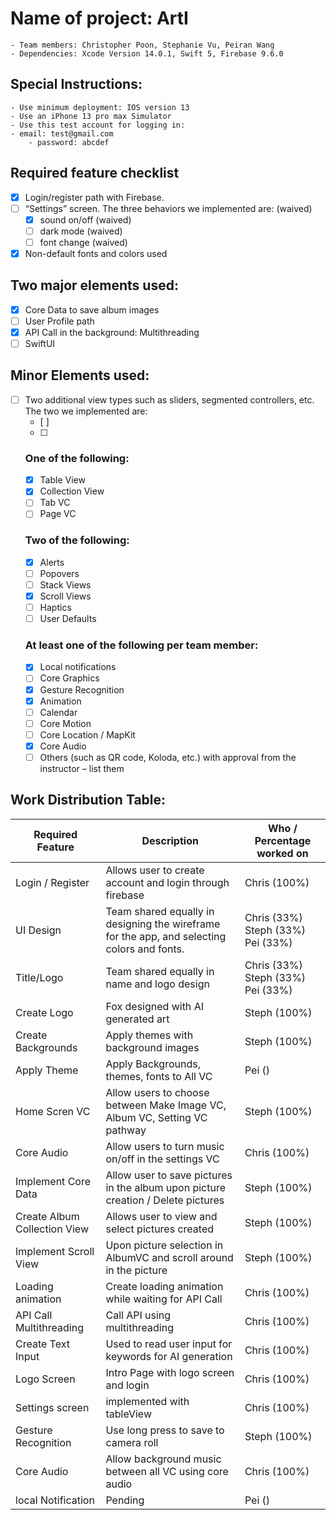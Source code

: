 # **Name of project: ArtI**
    - Team members: Christopher Poon, Stephanie Vu, Peiran Wang
    - Dependencies: Xcode Version 14.0.1, Swift 5, Firebase 9.6.0

## **Special Instructions:**
    - Use minimum deployment: IOS version 13
    - Use an iPhone 13 pro max Simulator
    - Use this test account for logging in:
    - email: test@gmail.com
        - password: abcdef

## **Required feature checklist**
- [x] Login/register path with Firebase.
- [ ] “Settings” screen. The three behaviors we implemented are: (waived)
    - [x] sound on/off (waived)
    - [ ] dark mode (waived)
    - [ ] font change (waived)
- [x] Non-default fonts and colors used

## **Two major elements used:**
- [x] Core Data to save album images 
- [ ] User Profile path
- [x] API Call in the background: Multithreading
- [ ] SwiftUI

## **Minor Elements used:**
- [ ] Two additional view types such as sliders, segmented controllers, etc. The two we implemented are: 
    - [ ] 
    - [ ] 
    ### **One of the following:**
    - [x] Table View
    - [x] Collection View
    - [ ] Tab VC
    - [ ] Page VC

    ### **Two of the following:**
    - [x] Alerts
    - [ ] Popovers
    - [ ] Stack Views
    - [x] Scroll Views
    - [ ] Haptics
    - [ ] User Defaults

    ### **At least one of the following per team member:**
    - [x] Local notifications
    - [ ] Core Graphics
    - [x] Gesture Recognition
    - [x] Animation
    - [ ] Calendar
    - [ ] Core Motion
    - [ ] Core Location / MapKit
    - [x] Core Audio
    - [ ] Others (such as QR code, Koloda, etc.) with approval from the instructor – list them

## **Work Distribution Table:**
| Required Feature    | Description                                                                                       | Who / Percentage worked on         |
| ------------------- | --------------------------------------------------------------------------------------------------| -----------------------------------|
| Login / Register    | Allows user to create account and login through firebase                                          | Chris (100%)                       |
| UI Design           | Team shared equally in designing the wireframe for the app, and selecting colors and fonts.       | Chris (33%) Steph (33%) Pei (33%)  |
| Title/Logo          | Team shared equally in name and logo design                                                       | Chris (33%) Steph (33%) Pei (33%)  |
| Create Logo         | Fox designed with AI generated art                                                                | Steph (100%)                       |
| Create Backgrounds  | Apply themes with background images                                                               | Steph (100%)                       |
| Apply Theme         | Apply Backgrounds, themes, fonts  to All VC                                                       | Pei   ()                           |
| Home Scren VC       | Allow users to choose between Make Image VC, Album VC, Setting VC pathway                         | Steph (100%)                       |
| Core Audio          | Allow users to turn music on/off in the settings VC                                               | Chris (100%)                       |
| Implement Core Data | Allow user to save pictures in the album upon picture creation / Delete pictures                  | Steph (100%)                       |
| Create Album Collection View | Allows user to view and select pictures created                                          | Steph (100%)                       |
| Implement Scroll View | Upon picture selection in AlbumVC and scroll around in the picture                              | Steph (100%)                       |
| Loading animation   | Create loading animation while waiting for API Call                                               | Chris (100%)                       |
| API Call Multithreading | Call API using multithreading                                                                 | Chris (100%)                       |
| Create Text Input   | Used to read user input for keywords for AI generation                                            | Chris (100%)                       |
| Logo Screen         | Intro Page with logo screen and login                                                             | Chris (100%)                       |
| Settings screen     | implemented with tableView                                                                        | Chris (100%)                       |
| Gesture Recognition | Use long press to save to camera roll                                                             | Steph (100%)                       |
| Core Audio          | Allow background music between all VC using core audio                                            | Chris (100%)                       |
| local Notification  | Pending                                                                                           | Pei   ()                           |

